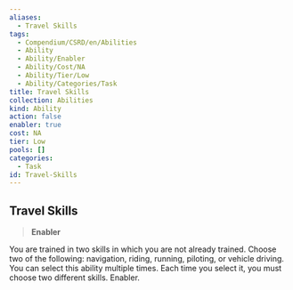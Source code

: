 ```yaml
---
aliases:
  - Travel Skills
tags:
  - Compendium/CSRD/en/Abilities
  - Ability
  - Ability/Enabler
  - Ability/Cost/NA
  - Ability/Tier/Low
  - Ability/Categories/Task
title: Travel Skills
collection: Abilities
kind: Ability
action: false
enabler: true
cost: NA
tier: Low
pools: []
categories:
  - Task
id: Travel-Skills
---
```

## Travel Skills    
>**Enabler**  
    
You are trained in two skills in which you are not already trained. Choose two of the following: navigation, riding, running, piloting, or vehicle driving. You can select this ability multiple times. Each time you select it, you must choose two different skills. Enabler.
